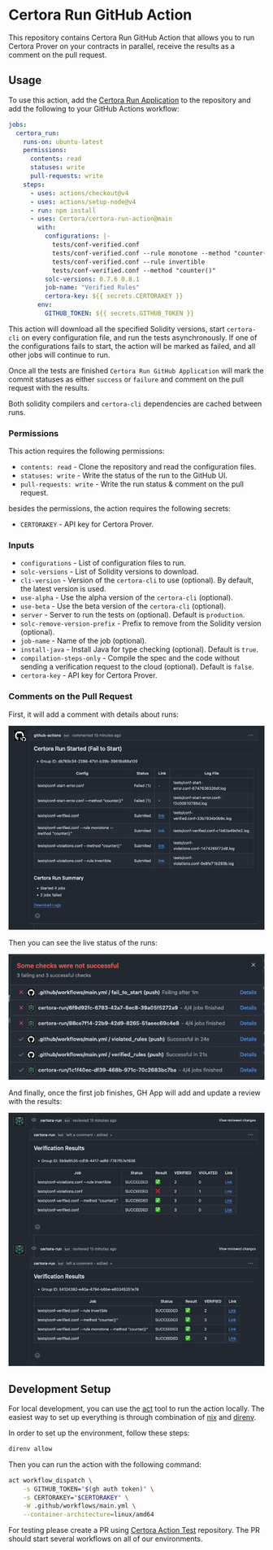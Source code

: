# Certora Run GitHub Action

This repository contains Certora Run GitHub Action that allows you to run Certora Prover
on your contracts in parallel, receive the results as a comment on the pull request.

## Usage

To use this action, add the [Certora Run Application] to the repository and add
the following to your GitHub Actions workflow:

```yaml
jobs:
  certora_run:
    runs-on: ubuntu-latest
    permissions:
      contents: read
      statuses: write
      pull-requests: write
    steps:
      - uses: actions/checkout@v4
      - uses: actions/setup-node@v4
      - run: npm install
      - uses: Certora/certora-run-action@main
        with:
          configurations: |-
            tests/conf-verified.conf
            tests/conf-verified.conf --rule monotone --method "counter()"
            tests/conf-verified.conf --rule invertible
            tests/conf-verified.conf --method "counter()"
          solc-versions: 0.7.6 0.8.1
          job-name: "Verified Rules"
          certora-key: ${{ secrets.CERTORAKEY }}
        env:
          GITHUB_TOKEN: ${{ secrets.GITHUB_TOKEN }}
```

This action will download all the specified Solidity versions, start `certora-cli` on
every configuration file, and run the tests asynchronously. If one of the configurations
fails to start, the action will be marked as failed, and all other jobs will continue to run.

Once all the tests are finished `Certora Run GitHub Application` will mark the commit
statuses as either `success` or `failure` and comment on the pull request with the
results.

Both solidity compilers and `certora-cli` dependencies are cached between runs.

### Permissions

This action requires the following permissions:

- `contents: read` - Clone the repository and read the configuration files.
- `statuses: write` - Write the status of the run to the GitHub UI.
- `pull-requests: write` - Write the run status & comment on the pull request.

besides the permissions, the action requires the following secrets:

- `CERTORAKEY` - API key for Certora Prover.

### Inputs

- `configurations` - List of configuration files to run.
- `solc-versions` - List of Solidity versions to download.
- `cli-version` - Version of the `certora-cli` to use (optional). By default, the latest version is used.
- `use-alpha` - Use the alpha version of the `certora-cli` (optional).
- `use-beta` - Use the beta version of the `certora-cli` (optional).
- `server` - Server to run the tests on (optional). Default is `production`.
- `solc-remove-version-prefix` - Prefix to remove from the Solidity version (optional).
- `job-name` - Name of the job (optional).
- `install-java` - Install Java for type checking (optional). Default is `true`.
- `compilation-steps-only` - Compile the spec and the code without sending a
  verification request to the cloud (optional). Default is `false`.
- `certora-key` - API key for Certora Prover.

### Comments on the Pull Request

First, it will add a comment with details about runs:

![GitHub PR Comments](/static/comments.png?raw=true "GitHub PR Comments")

Then you can see the live status of the runs:

![GitHub PR Status](/static/status.png?raw=true "GitHub PR Status")

And finally, once the first job finishes, GH App will add and update a review with the results:

![GitHub PR Review](/static/reviews.png?raw=true "GitHub PR Review")

## Development Setup

For local development, you can use the [act] tool to run
the action locally. The easiest way to set up everything is through combination of
[nix] and [direnv].

In order to set up the environment, follow these steps:

```bash
direnv allow
```

Then you can run the action with the following command:

```bash
act workflow_dispatch \
    -s GITHUB_TOKEN="$(gh auth token)" \
    -s CERTORAKEY="$CERTORAKEY" \
    -W .github/workflows/main.yml \
    --container-architecture=linux/amd64
```

For testing please create a PR using [Certora Action Test] repository. The PR should
start several workflows on all of our environments.

[act]: https://github.com/nektos/act
[nix]: https://nixos.org/
[direnv]: https://github.com/direnv/direnv
[Certora Run Application]: https://github.com/apps/certora-run
[Certora Action Test]: https://github.com/Certora/certora-run-action-test
